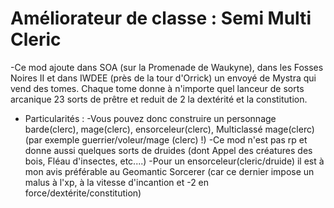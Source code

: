 # Améliorateur de classe : Semi Multi Cleric

-Ce mod ajoute dans SOA (sur la Promenade de Waukyne), dans les Fosses Noires II et dans IWDEE (près de la tour d'Orrick) un envoyé de Mystra qui vend des tomes. Chaque tome donne à n'importe quel lanceur de sorts arcanique 23 sorts de prêtre et reduit de 2 la dextérité et la constitution.

- Particularités : 
-Vous pouvez donc construire un personnage barde(clerc), mage(clerc), ensorceleur(clerc), Multiclassé mage(clerc) (par exemple guerrier/voleur/mage (clerc) !)
-Ce mod n'est pas rp et donne aussi quelques sorts de druides (dont Appel des créatures des bois, Fléau d'insectes, etc....)
-Pour un ensorceleur(cleric/druide) il est à mon avis préférable au Geomantic Sorcerer (car ce dernier impose un malus à l'xp, à la vitesse d'incantion et -2 en force/dextérite/constitution)
